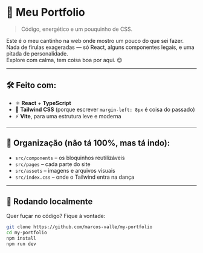 # 🚀 Meu Portfolio

> Código, energético e um pouquinho de CSS.

Este é o meu cantinho na web onde mostro um pouco do que sei fazer. Nada de firulas exageradas — só React, alguns componentes legais, e uma pitada de personalidade.  
Explore com calma, tem coisa boa por aqui. 😉

---

## 🛠️ Feito com:

- ⚛️ **React** + **TypeScript**
- 🎨 **Tailwind CSS** (porque escrever `margin-left: 8px` é coisa do passado)
- ⚡ **Vite**, para uma estrutura leve e moderna

---

## 📂 Organização (não tá 100%, mas tá indo):

- `src/components` – os bloquinhos reutilizáveis
- `src/pages` – cada parte do site
- `src/assets` – imagens e arquivos visuais
- `src/index.css` – onde o Tailwind entra na dança

---

## 🧪 Rodando localmente

Quer fuçar no código? Fique à vontade:

```bash
git clone https://github.com/marcos-valle/my-portfolio
cd my-portfolio
npm install
npm run dev
